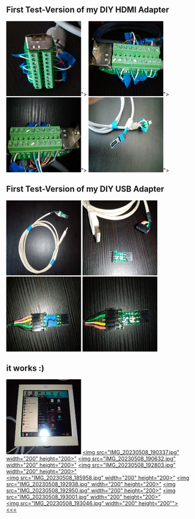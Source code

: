 ## First Test-Version of my DIY HDMI Adapter<br>

<a href="IMG_20230508_184832.jpg"><img src="IMG_20230508_184832.jpg" width="200" height="200"></a>"></a>
<a href="IMG_20230508_184930.jpg"><img src="IMG_20230508_184930.jpg" width="200" height="200"></a>"></a>
<a href="IMG_20230508_184952.jpg"><img src="IMG_20230508_184952.jpg" width="200" height="200"></a>"></a>
<a href="IMG_20230508_184749.jpg"><img src="IMG_20230508_184749.jpg" width="200" height="200"></a>"></a><br>

## First Test-Version of my DIY USB Adapter<br>

<a href="IMG_20230508_185057.jpg"><img src="IMG_20230508_185057.jpg" width="200" height="200"></a>
<a href="IMG_20230508_185119.jpg"><img src="IMG_20230508_185119.jpg" width="200" height="200"></a>
<a href="IMG_20230508_185147.jpg"><img src="IMG_20230508_185147.jpg" width="200" height="200"></a>
<a href="IMG_20230508_185214.jpg"><img src="IMG_20230508_185214.jpg" width="200" height="200"></a><br>

## it works :)<br>

<a href="IMG_20230508_190255.jpg"><img src="IMG_20230508_190255.jpg" width="200" height="200"></a>
<a href="IMG_20230508_190337.jpg"><img src="IMG_20230508_190337.jpg" width="200" height="200>"</a>
<a href="IMG_20230508_190632.jpg"><img src="IMG_20230508_190632.jpg" width="200" height="200>"</a>
<a href="IMG_20230508_192803.jpg"><img src="IMG_20230508_192803.jpg" width="200" height="200>"</a><br>
<a href="IMG_20230508_185958.jpg"><img src="IMG_20230508_185958.jpg" width="200" height="200>"</a>
<a href="IMG_20230508_192938.jpg"><img src="IMG_20230508_192938.jpg" width="200" height="200>"</a>
<a href="IMG_20230508_192950.jpg"><img src="IMG_20230508_192950.jpg" width="200" height="200>"</a>
<a href="IMG_20230508_193001.jpg"><img src="IMG_20230508_193001.jpg" width="200" height="200>"</a><br>
<a href="IMG_20230508_193046.jpg"><img src="IMG_20230508_193046.jpg" width="200" height="200""></a>
<br>
<a href="../README.md"><<<</a>
